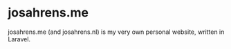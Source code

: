 josahrens.me
============

josahrens.me (and josahrens.nl) is my very own personal website, written in Laravel.
